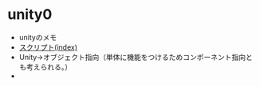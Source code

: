 # unity0
- unityのメモ
- [スクリプト(index)](https://docs.unity3d.com/ja/current/ScriptReference/index.html)
- Unity→オブジェクト指向（単体に機能をつけるためコンポーネント指向とも考えられる。）
- 


